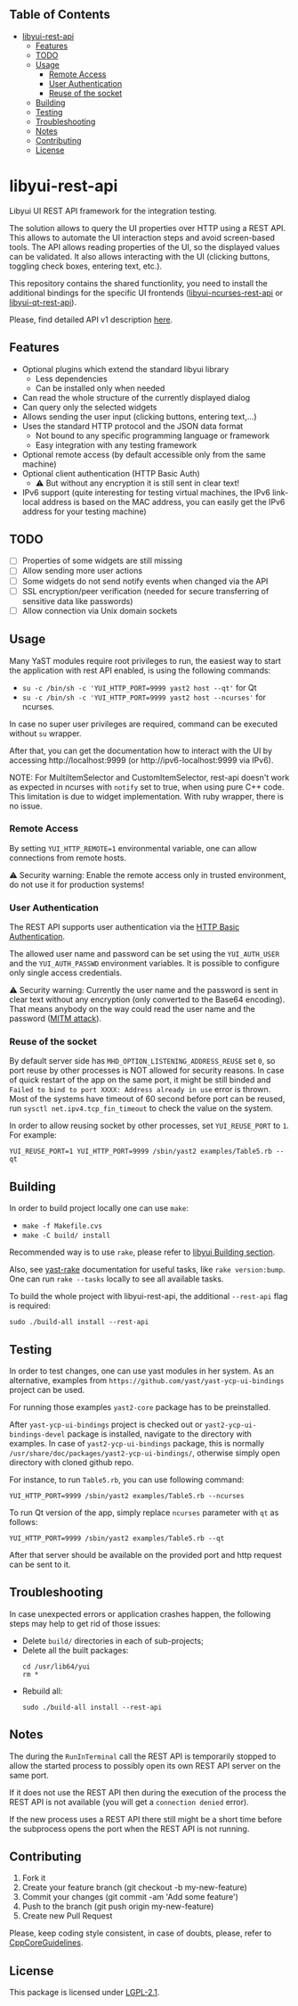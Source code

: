 ## Table of Contents
- [libyui-rest-api](#libyui-rest-api)
  - [Features](#features)
  - [TODO](#todo)
  - [Usage](#usage)
    - [Remote Access](#remote-access)
    - [User Authentication](#user-authentication)
    - [Reuse of the socket](#reuse-of-the-socket)
  - [Building](#building)
  - [Testing](#testing)
  - [Troubleshooting](#troubleshooting)
  - [Notes](#notes)
  - [Contributing](#contributing)
  - [License](#license)

# libyui-rest-api

Libyui UI REST API framework for the integration testing.

The solution allows to query the UI properties over HTTP using a REST API.
This allows to automate the UI interaction steps and avoid screen-based tools.
The API allows reading properties of the UI, so the displayed values can be validated.
It also allows interacting with the UI (clicking buttons, toggling
check boxes, entering text, etc.).

This repository contains the shared functionlity, you need to install
the additional bindings for the specific UI frontends
([libyui-ncurses-rest-api](https://github.com/libyui/libyui/tree/master/libyui-ncurses-rest-api)
or [libyui-qt-rest-api](https://github.com/libyui/libyui/tree/master/libyui-ncurses-rest-api)).

Please, find detailed API v1 description
[here](https://github.com/libyui/libyui/blob/master/libyui-rest-api/doc/API_v1.md).

## Features

- Optional plugins which extend the standard libyui library
  - Less dependencies
  - Can be installed only when needed
- Can read the whole structure of the currently displayed dialog
- Can query only the selected widgets
- Allows sending the user input (clicking buttons, entering text,...)
- Uses the standard HTTP protocol and the JSON data format
  - Not bound to any specific programming language or framework
  - Easy integration with any testing framework
- Optional remote access (by default accessible only from the same machine)
- Optional client authentication (HTTP Basic Auth)
  - :warning: But without any encryption it is still sent in clear text!
- IPv6 support (quite interesting for testing virtual machines, the IPv6 link-local
  address is based on the MAC address, you can easily get the IPv6 address for
  your testing machine)

## TODO

- [ ] Properties of some widgets are still missing
- [ ] Allow sending more user actions
- [ ] Some widgets do not send notify events when changed via the API
- [ ] SSL encryption/peer verification (needed for secure transferring of sensitive data
    like passwords)
- [ ] Allow connection via Unix domain sockets

## Usage

Many YaST modules require root privileges to run, the easiest way to start
the application with rest API enabled, is using the following commands:
* `su -c /bin/sh -c 'YUI_HTTP_PORT=9999 yast2 host --qt'` for Qt
* `su -c /bin/sh -c 'YUI_HTTP_PORT=9999 yast2 host --ncurses'` for ncurses.

In case no super user privileges are required, command can be executed without
`su` wrapper.

After that, you can get the documentation how to interact with the UI by accessing
http://localhost:9999 (or http://ipv6-localhost:9999 via IPv6).

NOTE: For MultiItemSelector and CustomItemSelector, rest-api doesn't work as expected
in ncurses with `notify` set to true, when using pure C++ code. This limitation is
due to widget implementation. With ruby wrapper, there is no issue.

### Remote Access

By setting `YUI_HTTP_REMOTE=1` environmental variable, one can allow connections
from remote hosts.

:warning: Security warning: Enable the remote access only in trusted environment,
do not use it for production systems!

### User Authentication

The REST API supports user authentication via the [HTTP Basic Authentication](
https://en.wikipedia.org/wiki/Basic_access_authentication).

The allowed user name and password can be set using the `YUI_AUTH_USER` and the
`YUI_AUTH_PASSWD` environment variables. It is possible to configure only single
access credentials.

:warning: Security warning: Currently the user name and the password is sent
in clear text without any encryption (only converted to the Base64 encoding).
That means anybody on the way could read the user name and the password
([MITM attack](https://en.wikipedia.org/wiki/Man-in-the-middle_attack)).

### Reuse of the socket

By default server side has `MHD_OPTION_LISTENING_ADDRESS_REUSE` set `0`,
so port reuse by other processes is NOT allowed for security reasons.
In case of quick restart of the app on the same port, it might be still binded
and `Failed to bind to port XXXX: Address already in use` error is thrown.
Most of the systems have timeout of 60 second before port can be reused,
run `sysctl net.ipv4.tcp_fin_timeout` to check the value on the system.

In order to allow reusing socket by other processes, set `YUI_REUSE_PORT` to `1`.
For example:
```
YUI_REUSE_PORT=1 YUI_HTTP_PORT=9999 /sbin/yast2 examples/Table5.rb --qt
```
## Building

In order to build project locally one can use `make`:
* `make -f Makefile.cvs`
* `make -C build/ install`

Recommended way is to use `rake`, please refer to
[libyui Building section](https://github.com/libyui/libyui#building).

Also, see [yast-rake](https://github.com/yast/yast-rake) documentation for
useful tasks, like `rake version:bump`.
One can run `rake --tasks` locally to see all available tasks.

To build the whole project with libyui-rest-api, the additional `--rest-api` flag is required:

```shell
sudo ./build-all install --rest-api
```

## Testing

In order to test changes, one can use yast modules in her system.
As an alternative, examples from `https://github.com/yast/yast-ycp-ui-bindings`
project can be used.

For running those examples `yast2-core` package has to be preinstalled.

After `yast-ycp-ui-bindings` project is checked out or `yast2-ycp-ui-bindings-devel`
package is installed, navigate to the directory with examples. In case of
`yast2-ycp-ui-bindings` package, this is normally
`/usr/share/doc/packages/yast2-ycp-ui-bindings/`, otherwise simply open directory
with cloned github repo.

For instance, to run `Table5.rb`, you can use following command:
```
YUI_HTTP_PORT=9999 /sbin/yast2 examples/Table5.rb --ncurses
```

To run Qt version of the app, simply replace `ncurses` parameter with `qt` as
follows:
```
YUI_HTTP_PORT=9999 /sbin/yast2 examples/Table5.rb --qt
```

After that server should be available on the provided port and http request can
be sent to it.

## Troubleshooting
In case unexpected errors or application crashes happen, the following steps may help to get rid of those issues:
 - Delete `build/` directories in each of sub-projects;
 - Delete all the built packages: 
   ```shell
   cd /usr/lib64/yui
   rm *
   ```
 - Rebuild all:
   ```shell
   sudo ./build-all install --rest-api
   ```

## Notes

The during the `RunInTerminal` call the REST API is temporarily stopped to
allow the started process to possibly open its own REST API server on the same port.

If it does not use the REST API then during the execution of the process
the REST API is not available (you will get a `connection denied` error).

If the new process uses a REST API there still might be a short time before the
subprocess opens the port when the REST API is not running.

## Contributing

1. Fork it
2. Create your feature branch (git checkout -b my-new-feature)
3. Commit your changes (git commit -am 'Add some feature')
4. Push to the branch (git push origin my-new-feature)
5. Create new Pull Request

Please, keep coding style consistent, in case of doubts, please, refer to
[CppCoreGuidelines](http://isocpp.github.io/CppCoreGuidelines/CppCoreGuidelines).

## License
This package is licensed under
[LGPL-2.1](http://www.gnu.org/licenses/lgpl-2.1.html).
